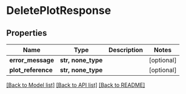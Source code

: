 # DeletePlotResponse


## Properties
Name | Type | Description | Notes
------------ | ------------- | ------------- | -------------
**error_message** | **str, none_type** |  | [optional] 
**plot_reference** | **str, none_type** |  | [optional] 

[[Back to Model list]](../README.md#documentation-for-models) [[Back to API list]](../README.md#documentation-for-api-endpoints) [[Back to README]](../README.md)


